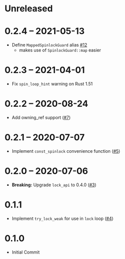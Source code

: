# Unreleased

# 0.2.4 – 2021-05-13

- Define `MappedSpinlockGuard` alias [#12](https://github.com/rust-osdev/spinning_top/pull/12)
  - makes use of `SpinlockGuard::map` easier

# 0.2.3 – 2021-04-01

- Fix `spin_loop_hint` warning on Rust 1.51

# 0.2.2 – 2020-08-24

- Add owning_ref support ([#7](https://github.com/rust-osdev/spinning_top/pull/7))

# 0.2.1 – 2020-07-07

- Implement `const_spinlock` convenience function ([#5](https://github.com/rust-osdev/spinning_top/pull/5))

# 0.2.0 – 2020-07-06

- **Breaking:** Upgrade `lock_api` to 0.4.0 ([#3](https://github.com/rust-osdev/spinning_top/pull/3))

# 0.1.1

- Implement `try_lock_weak` for use in `lock` loop ([#4](https://github.com/rust-osdev/spinning_top/pull/4))

# 0.1.0

- Initial Commit
